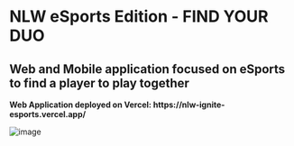 <h1> NLW eSports Edition - FIND YOUR DUO</h1>
<h2> Web and Mobile application focused on eSports to find a player to play together </h2>
<strong>Web Application deployed on Vercel: https://nlw-ignite-esports.vercel.app/ </strong>
<br>

![image](https://user-images.githubusercontent.com/82119551/190636819-49e3387a-74cd-489d-a86e-57c469184269.png)
